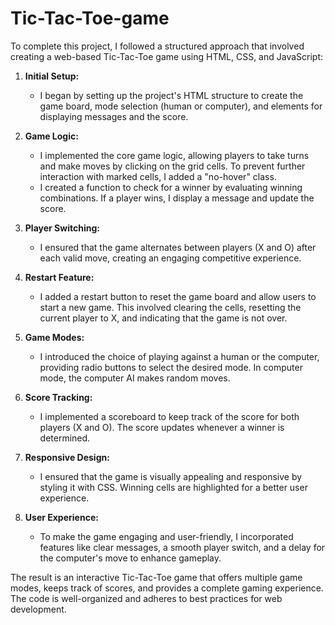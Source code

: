 # Tic-Tac-Toe-game
To complete this project, I followed a structured approach that involved creating a web-based Tic-Tac-Toe game using HTML, CSS, and JavaScript:

1. **Initial Setup:**
   - I began by setting up the project's HTML structure to create the game board, mode selection (human or computer), and elements for displaying messages and the score.

2. **Game Logic:**
   - I implemented the core game logic, allowing players to take turns and make moves by clicking on the grid cells. To prevent further interaction with marked cells, I added a "no-hover" class.
   - I created a function to check for a winner by evaluating winning combinations. If a player wins, I display a message and update the score.

3. **Player Switching:**
   - I ensured that the game alternates between players (X and O) after each valid move, creating an engaging competitive experience.

4. **Restart Feature:**
   - I added a restart button to reset the game board and allow users to start a new game. This involved clearing the cells, resetting the current player to X, and indicating that the game is not over.

5. **Game Modes:**
   - I introduced the choice of playing against a human or the computer, providing radio buttons to select the desired mode. In computer mode, the computer AI makes random moves.

6. **Score Tracking:**
   - I implemented a scoreboard to keep track of the score for both players (X and O). The score updates whenever a winner is determined.

7. **Responsive Design:**
   - I ensured that the game is visually appealing and responsive by styling it with CSS. Winning cells are highlighted for a better user experience.

8. **User Experience:**
   - To make the game engaging and user-friendly, I incorporated features like clear messages, a smooth player switch, and a delay for the computer's move to enhance gameplay.

The result is an interactive Tic-Tac-Toe game that offers multiple game modes, keeps track of scores, and provides a complete gaming experience. The code is well-organized and adheres to best practices for web development.
